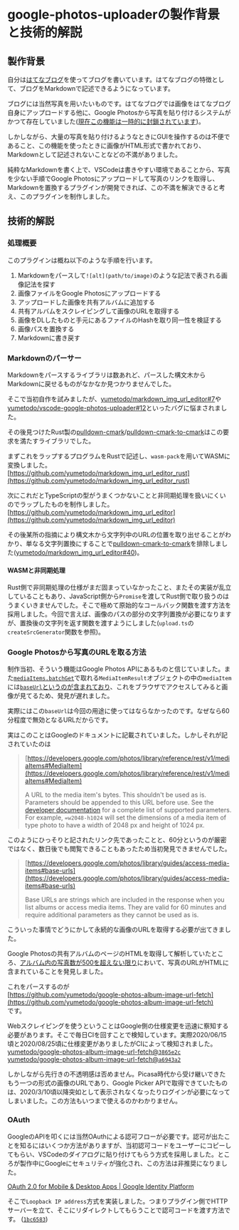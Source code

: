 # google-photos-uploaderの製作背景と技術的解説

## 製作背景

自分は[はてなブログ](https://hatenablog.com/)を使ってブログを書いています。はてなブログの特徴として、ブログをMarkdownで記述できるようになっています。

ブログには当然写真を用いたいものです。はてなブログでは画像をはてなブログ自身にアップロードする他に、Google Photosから写真を貼り付けるシステムがかつて存在していました([現在この機能は一時的に封鎖されています](https://staff.hatenablog.com/entry/2020/06/10/155523))。

しかしながら、大量の写真を貼り付けるようなときにGUIを操作するのは不便であること、この機能を使ったときに画像がHTML形式で書かれており、Markdownとして記述されないことなどの不満がありました。

純粋なMarkdownを書く上で、VSCodeは書きやすい環境であることから、写真を少ない手順でGoogle Photosにアップロードして写真のリンクを取得し、Markdownを置換するプラグインが開発できれば、この不満を解決できると考え、このプラグインを制作しました。

## 技術的解説

### 処理概要

このプラグインは概ね以下のような手順を行います。

1. Markdownをパースして`![alt](path/to/image)`のような記法で表される画像記法を探す
2. 画像ファイルをGoogle Photosにアップロードする
3. アップロードした画像を共有アルバムに追加する
4. 共有アルバムをスクレイピングして画像のURLを取得する
5. 画像をDLしたものと手元にあるファイルのHashを取り同一性を検証する
6. 画像パスを置換する
7. Markdownに書き戻す

### Markdownのパーサー

Markdownをパースするライブラリは数あれど、パースした構文木からMarkdownに戻せるものがなかなか見つかりませんでした。

そこで当初自作を試みましたが、[yumetodo/markdown_img_url_editor#7](https://github.com/yumetodo/markdown_img_url_editor/issues/7)や[yumetodo/vscode-google-photos-uploader#12](https://github.com/yumetodo/vscode-google-photos-uploader/issues/12)といったバグに悩まされました。

その後見つけたRust製の[pulldown-cmark](https://crates.io/crates/pulldown-cmark)/[pulldown-cmark-to-cmark]はこの要求を満たすライブラリでした。

まずこれをラップするプログラムをRustで記述し、`wasm-pack`を用いてWASMに変換しました。  
[https://github.com/yumetodo/markdown_img_url_editor_rust](https://github.com/yumetodo/markdown_img_url_editor_rust)

次にこれだとTypeScriptの型がうまくつかないことと非同期処理を扱いにくいのでラップしたものを制作しました。  
[https://github.com/yumetodo/markdown_img_url_editor](https://github.com/yumetodo/markdown_img_url_editor)

その後某所の指摘により構文木から文字列中のURLの位置を取り出せることがわかり、単なる文字列置換にすることで[pulldown-cmark-to-cmark]を排除しました([yumetodo/markdown_img_url_editor#40](https://github.com/yumetodo/markdown_img_url_editor/issues/40))。

[pulldown-cmark-to-cmark]: https://crates.io/crates/pulldown-cmark-to-cmark

#### WASMと非同期処理

Rust側で非同期処理の仕様がまだ固まっていなかったこと、またその実装が乱立していることもあり、JavaScript側から`Promise`を渡してRust側で取り扱うのはうまくいきませんでした。そこで極めて原始的なコールバック関数を渡す方法を採用しました。今回で言えば、画像のパスの部分の文字列置換が必要になりますが、置換後の文字列を返す関数を渡すようにしました(`upload.ts`の`createSrcGenerator`関数を参照)。

### Google Photosから写真のURLを取る方法

制作当初、そういう機能はGoogle Photos APIにあるものと信じていました。また[`mediaItems.batchGet`](https://developers.google.com/photos/library/reference/rest/v1/mediaItems/batchGet)で取れる`MediaItemResult`オブジェクトの中の`mediaItem`には[`baseUrl`というのが含まれており](https://developers.google.com/photos/library/reference/rest/v1/mediaItems#MediaItem)、これをブラウザでアクセスしてみると画像が見てるため、発見が遅れました。

実際にはこの`baseUrl`は今回の用途に使ってはならなかったのです。なぜなら60分程度で無効となるURLだからです。

実はこのことはGoogleのドキュメントに記載されていました。しかしそれが記されていたのは

> [https://developers.google.com/photos/library/reference/rest/v1/mediaItems#MediaItem](https://developers.google.com/photos/library/reference/rest/v1/mediaItems#MediaItem)
>
> A URL to the media item's bytes. This shouldn't be used as is. Parameters should be appended to this URL before use. See the [developer documentation](https://developers.google.com/photos/library/guides/access-media-items#base-urls) for a complete list of supported parameters. For example, `=w2048-h1024` will set the dimensions of a media item of type photo to have a width of 2048 px and height of 1024 px.

このようにひっそりと記されたリンク先であったことと、60分というのが厳密ではなく、数日後でも閲覧できることもあったため当初発見できませんでした。

> [https://developers.google.com/photos/library/guides/access-media-items#base-urls](https://developers.google.com/photos/library/guides/access-media-items#base-urls)
>
> Base URLs are strings which are included in the response when you list albums or access media items. They are valid for 60 minutes and require additional parameters as they cannot be used as is.

こういった事情でどうにかして永続的な画像のURLを取得する必要が出てきました。

Google Photosの共有アルバムのページのHTMLを取得して解析していたところ、[アルバム内の写真数が500を超えない限り](https://github.com/yumetodo/google-photos-album-image-url-fetch/issues/3)において、写真のURLがHTMLに含まれていることを発見しました。

これをパースするのが  
[https://github.com/yumetodo/google-photos-album-image-url-fetch](https://github.com/yumetodo/google-photos-album-image-url-fetch)  
です。

Webスクレイピングを使うということはGoogle側の仕様変更を迅速に察知する必要があります。そこで毎日CIを回すことで検知しています。実際2020/06/15頃と2020/08/25頃に仕様変更がありましたがCIによって検知されました。  
[yumetodo/google-photos-album-image-url-fetch@`3865e2c`](https://github.com/yumetodo/google-photos-album-image-url-fetch/commit/3865e2ca89d8b0517274c50ba59ff1dfc1e576c2)
[yumetodo/google-photos-album-image-url-fetch@`a6943a2`](https://github.com/yumetodo/google-photos-album-image-url-fetch/commit/a6943a25687d5dee5af75bbb84fc1a33cf3da8df)

しかしながら先行きの不透明感は否めません。Picasa時代から受け継いできたもう一つの形式の画像のURLであり、Google Picker APIで取得できていたものは、2020/3/10頃以降突如として表示されなくなったりログインが必要になってしまいました。この方法もいつまで使えるのかわかりません。

### OAuth

GoogleのAPIを叩くには当然OAuthによる認可フローが必要です。認可が出たことを知るにはいくつか方法がありますが、当初認可コードをユーザーにコピーしてもらい、VSCodeのダイアログに貼り付けてもらう方式を採用しました。ところが製作中にGoogleにセキュリティが強化され、この方法は非推奨になりました。

[OAuth 2.0 for Mobile & Desktop Apps  |  Google Identity Platform](https://developers.google.com/identity/protocols/oauth2/native-app)

そこで`Loopback IP address`方式を実装しました。つまりプラグイン側でHTTPサーバーを立て、そこにリダイレクトしてもらうことで認可コードを渡す方法です。
([`1bc6583`](https://github.com/yumetodo/vscode-google-photos-uploader/commit/1bc6583295e61c7f0e068bf6f932abf95f479ac2))
